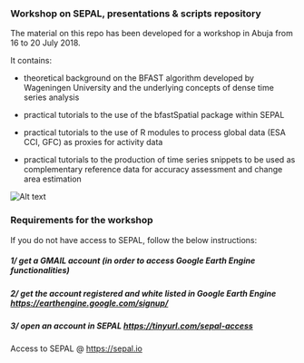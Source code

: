 ### Workshop on SEPAL, presentations & scripts repository
The material on this repo has been developed for a workshop in Abuja from 16 to 20 July 2018.

It contains: 

- theoretical background on the BFAST algorithm developed by Wageningen University and the underlying concepts of dense time series analysis

- practical tutorials to the use of the bfastSpatial package within SEPAL 

- practical tutorials to the use of R modules to process global data (ESA CCI, GFC) as proxies for activity data

- practical tutorials to the production of time series snippets to be used as complementary reference data for accuracy assessment and change area estimation

![Alt text](/presentations/workshop_picture.jpeg?raw=true "Optional Title")

### Requirements for the workshop

If you do not have access to SEPAL, follow the below instructions:

##### 1/ get a GMAIL account (in order to access Google Earth Engine functionalities)

##### 2/ get the account registered and white listed in Google Earth Engine https://earthengine.google.com/signup/

##### 3/ open an account in SEPAL https://tinyurl.com/sepal-access

Access to SEPAL @ https://sepal.io
